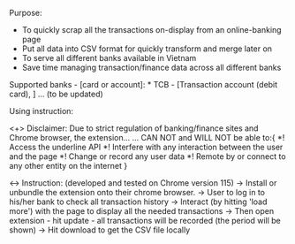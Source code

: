 Purpose: 
 * To quickly scrap all the transactions on-display from an online-banking page
 * Put all data into CSV format for quickly transform and merge later on
 * To serve all different banks available in Vietnam
 * Save time managing transaction/finance data across all different banks

Supported banks - [card or account]:
    * TCB - [Transaction account (debit card), ]
    ... (to be updated)

Using instruction:

<+> Disclaimer: Due to strict regulation of banking/finance sites and Chrome browser, the extension... 
... CAN NOT and WILL NOT be able to:{
 *! Access the underline API 
 *! Interfere with any interaction between the user and the page
 *! Change or record any user data 
 *! Remote by or connect to any other entity on the internet
 }

<-> Instruction: (developed and tested on Chrome version 115)
 -> Install or unbundle the extension onto their chrome browser.
 -> User to log in to his/her bank to check all transaction history
 -> Interact (by hitting 'load more') with the page to display all the needed transactions
 -> Then open extension - hit update - all transactions will be recorded (the period will be shown)
 -> Hit download to get the CSV file locally 
